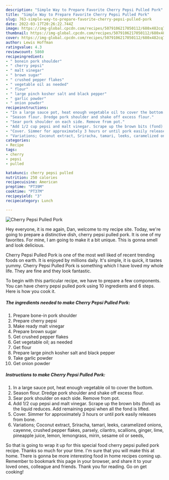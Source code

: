 ```yaml
---
description: "Simple Way to Prepare Favorite Cherry Pepsi Pulled Pork"
title: "Simple Way to Prepare Favorite Cherry Pepsi Pulled Pork"
slug: 763-simple-way-to-prepare-favorite-cherry-pepsi-pulled-pork
date: 2022-03-17T20:26:22.744Z
image: https://img-global.cpcdn.com/recipes/5079106217050112/680x482cq70/cherry-pepsi-pulled-pork-recipe-main-photo.jpg
thumbnail: https://img-global.cpcdn.com/recipes/5079106217050112/680x482cq70/cherry-pepsi-pulled-pork-recipe-main-photo.jpg
cover: https://img-global.cpcdn.com/recipes/5079106217050112/680x482cq70/cherry-pepsi-pulled-pork-recipe-main-photo.jpg
author: Lewis Hoffman
ratingvalue: 4.3
reviewcount: 5860
recipeingredient:
- " bonein pork shoulder"
- " cherry pepsi"
- " malt vinegar"
- " brown sugar"
- " crushed pepper flakes"
- " vegetable oil as needed"
- " flour"
- " large pinch kosher salt and black pepper"
- " garlic powder"
- " onion powder"
recipeinstructions:
- "In a large sauce pot, heat enough vegetable oil to cover the bottom."
- "Season flour. Dredge pork shoulder and shake off excess flour."
- "Sear pork shoulder on each side. Remove from pot."
- "Add 1/2 cup pepsi and malt vinegar. Scrape up the brown bits (fond) as the liquid reduces. Add remaining pepsi when all the fond is lifted."
- "Cover. Simmer for approximately 3 hours or until pork easily releases from bone."
- "Variations; Coconut extract, Sriracha, tamari, leeks, caramelized onions, cayenne, crushed pepper flakes, parsely, cilantro, scallions, ginger, lime, pineapple juice, lemon, lemongrass, mirin, sesame oil or seeds,"
categories:
- Recipe
tags:
- cherry
- pepsi
- pulled

katakunci: cherry pepsi pulled 
nutrition: 250 calories
recipecuisine: American
preptime: "PT39M"
cooktime: "PT37M"
recipeyield: "3"
recipecategory: Lunch

---
```



![Cherry Pepsi Pulled Pork](https://img-global.cpcdn.com/recipes/5079106217050112/680x482cq70/cherry-pepsi-pulled-pork-recipe-main-photo.jpg)

Hey everyone, it is me again, Dan, welcome to my recipe site. Today, we're going to prepare a distinctive dish, cherry pepsi pulled pork. It is one of my favorites. For mine, I am going to make it a bit unique. This is gonna smell and look delicious.

Cherry Pepsi Pulled Pork is one of the most well liked of recent trending foods on earth. It is enjoyed by millions daily. It's simple, it is quick, it tastes yummy. Cherry Pepsi Pulled Pork is something which I have loved my whole life. They are fine and they look fantastic.




To begin with this particular recipe, we have to prepare a few components. You can have cherry pepsi pulled pork using 10 ingredients and 6 steps. Here is how you cook it.

<!--inarticleads1-->

##### The ingredients needed to make Cherry Pepsi Pulled Pork:

1. Prepare  bone-in pork shoulder
1. Prepare  cherry pepsi
1. Make ready  malt vinegar
1. Prepare  brown sugar
1. Get  crushed pepper flakes
1. Get  vegetable oil; as needed
1. Get  flour
1. Prepare  large pinch kosher salt and black pepper
1. Take  garlic powder
1. Get  onion powder




<!--inarticleads2-->

##### Instructions to make Cherry Pepsi Pulled Pork:

1. In a large sauce pot, heat enough vegetable oil to cover the bottom.
1. Season flour. Dredge pork shoulder and shake off excess flour.
1. Sear pork shoulder on each side. Remove from pot.
1. Add 1/2 cup pepsi and malt vinegar. Scrape up the brown bits (fond) as the liquid reduces. Add remaining pepsi when all the fond is lifted.
1. Cover. Simmer for approximately 3 hours or until pork easily releases from bone.
1. Variations; Coconut extract, Sriracha, tamari, leeks, caramelized onions, cayenne, crushed pepper flakes, parsely, cilantro, scallions, ginger, lime, pineapple juice, lemon, lemongrass, mirin, sesame oil or seeds,




So that is going to wrap it up for this special food cherry pepsi pulled pork recipe. Thanks so much for your time. I'm sure that you will make this at home. There is gonna be more interesting food in home recipes coming up. Remember to bookmark this page in your browser, and share it to your loved ones, colleague and friends. Thank you for reading. Go on get cooking!
